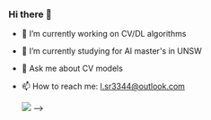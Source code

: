 ### Hi there 👋



- 🔭 I’m currently working on CV/DL algorithms 
- 🌱 I’m currently studying for AI master's in UNSW
- 💬 Ask me about CV models 
- 📫 How to reach me: l.sr3344@outlook.com

  ![](https://count.getloli.com/get/@CertherNSW?theme=rule34)
-->
